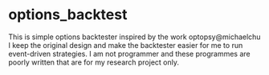 # options_backtest

This is simple options backtester inspired by the work optopsy@michaelchu
I keep the original design and make the backtester easier for me to run event-driven strategies.
I am not programmer and these programmes are poorly written that are for my research project only.
